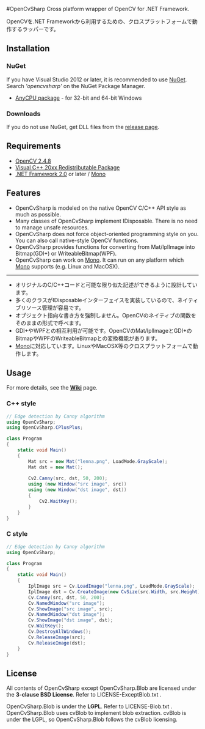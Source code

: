 #OpenCvSharp
Cross platform wrapper of OpenCV for .NET Framework.

OpenCVを.NET Frameworkから利用するための、クロスプラットフォームで動作するラッパーです。

## Installation
### NuGet
If you have Visual Studio 2012 or later, it is recommended to use [NuGet](http://www.nuget.org/). Search *'opencvsharp'* on the NuGet Package Manager.
* [AnyCPU package](https://www.nuget.org/packages/OpenCvSharp-AnyCPU/) - for 32-bit and 64-bit Windows

### Downloads
If you do not use NuGet, get DLL files from the [release page](https://github.com/shimat/opencvsharp/releases).

## Requirements
* [OpenCV 2.4.8](http://opencv.org/)
* [Visual C++ 20xx Redistributable Package](http://www.microsoft.com/en-US/download/details.aspx?id=30679)
* [.NET Framework 2.0](http://www.microsoft.com/ja-jp/download/details.aspx?id=1639) or later / [Mono](http://www.mono-project.com/Main_Page)

## Features
* OpenCvSharp is modeled on the native OpenCV C/C++ API style as much as possible.
* Many classes of OpenCvSharp implement IDisposable. There is no need to manage unsafe resources. 
* OpenCvSharp does not force object-oriented programming style on you. You can also call native-style OpenCV functions.
* OpenCvSharp provides functions for converting from Mat/IplImage into Bitmap(GDI+) or WriteableBitmap(WPF).
* OpenCvSharp can work on [Mono](http://www.mono-project.com/Main_Page). It can run on any platform which [Mono](http://www.mono-project.com/Main_Page) supports (e.g. Linux and MacOSX). 

-----

* オリジナルのC/C++コードと可能な限り似た記述ができるように設計しています。
* 多くのクラスがIDisposableインターフェイスを実装しているので、ネイティブリソース管理が容易です。
* オブジェクト指向な書き方を強制しません。OpenCVのネイティブの関数をそのままの形式で呼べます。
* GDI+やWPFとの相互利用が可能です。OpenCVのMat/IplImageとGDI+のBitmapやWPFのWriteableBitmapとの変換機能があります。
* [Mono](http://www.mono-project.com/Main_Page)に対応しています。LinuxやMacOSX等のクロスプラットフォームで動作します。
    　

## Usage
For more details, see the **[Wiki](https://github.com/shimat/opencvsharp/wiki)** page.

### C++ style
```C#
// Edge detection by Canny algorithm
using OpenCvSharp;
using OpenCvSharp.CPlusPlus;

class Program 
{
    static void Main() 
    {
        Mat src = new Mat("lenna.png", LoadMode.GrayScale);
        Mat dst = new Mat();
        
        Cv2.Canny(src, dst, 50, 200);
        using (new Window("src image", src)) 
        using (new Window("dst image", dst)) 
        {
            Cv2.WaitKey();
        }
    }
}
```

### C style
```C#
// Edge detection by Canny algorithm
using OpenCvSharp;

class Program 
{
    static void Main() 
    {
        IplImage src = Cv.LoadImage("lenna.png", LoadMode.GrayScale);
        IplImage dst = Cv.CreateImage(new CvSize(src.Width, src.Height), BitDepth.U8, 1);
        Cv.Canny(src, dst, 50, 200);
        Cv.NamedWindow("src image");  
        Cv.ShowImage("src image", src);
        Cv.NamedWindow("dst image");  
        Cv.ShowImage("dst image", dst);
        Cv.WaitKey();
        Cv.DestroyAllWindows();
        Cv.ReleaseImage(src);
        Cv.ReleaseImage(dst);          
    }
}
```


## License
All contents of OpenCvSharp except OpenCvSharp.Blob are licensed under the 
**3-clause BSD License**. Refer to LICENSE-ExceptBlob.txt .

OpenCvSharp.Blob is under the **LGPL**. Refer to LICENSE-Blob.txt .
OpenCvSharp.Blob uses cvBlob to implement blob extraction. 
cvBlob is under the LGPL, so OpenCvSharp.Blob follows the cvBlob licensing.

